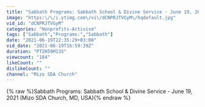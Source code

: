 ```yaml
---
title: "Sabbath Programs: Sabbath School & Divine Service - June 19, 2021 (Mizo SDA Church, MD, USA)"
image: "https:\/\/i.ytimg.com\/vi\/dCNPRJTVGyM\/hqdefault.jpg"
vid_id: "dCNPRJTVGyM"
categories: "Nonprofits-Activism"
tags: ["Sabbath","Programs:","Sabbath"]
date: "2021-06-19T22:35:29+03:00"
vid_date: "2021-06-19T16:59:39Z"
duration: "PT2H59M13S"
viewcount: "184"
likeCount: ""
dislikeCount: ""
channel: "Mizo SDA Church"
---
```

{% raw %}Sabbath Programs: Sabbath School &amp; Divine Service - June 19, 2021 (Mizo SDA Church, MD, USA){% endraw %}

